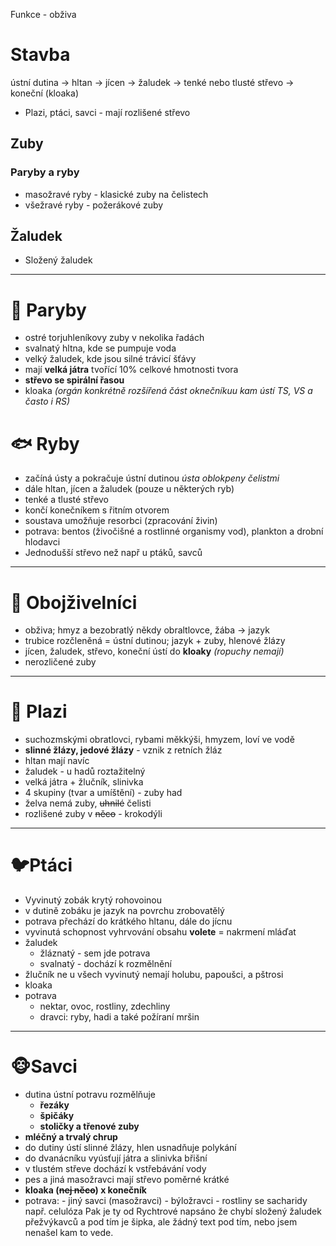 Funkce - obživa

# Stavba

ústní dutina -> hltan -> jícen -> žaludek -> tenké nebo tlusté střevo -> koneční (kloaka)

- Plazi, ptáci, savci - mají rozlišené střevo

## Zuby

### Paryby a ryby

- masožravé ryby - klasické zuby na čelistech
- všežravé ryby - požerákové zuby

## Žaludek

- Složený žaludek

---

# 🦈 Paryby

- ostré torjuhleníkovy zuby v nekolika řadách
- svalnatý hltna, kde se pumpuje voda
- velký žaludek, kde jsou silné trávicí šťávy
- mají **velká játra** tvořící 10% celkové hmotnosti tvora
- **střevo se spirální řasou**
- kloaka _(orgán konkrétně rozšířená část oknečníkuu kam ústí TS, VS a často i RS)_

# 🐟 Ryby

- začíná ústy a pokračuje ústní dutinou _ústa oblokpeny čelistmi_
- dále hltan, jícen a žaludek (pouze u některých ryb)
- tenké a tlusté střevo
- končí konečníkem s řitním otvorem
- soustava umožňuje resorbci (zpracování živin)
- potrava: bentos (živočišné a rostlinné organismy vod), plankton a drobní hlodavci
- Jednodušší střevo než např u ptáků, savců

---

# 🐸 Obojživelníci

- obživa; hmyz a bezobratlý někdy obraltlovce, žába -> jazyk
- trubice rozčleněná = ústní dutinou; jazyk + zuby, hlenové žlázy
- jícen, žaludek, střevo, koneční ústí do **kloaky** _(ropuchy nemají)_
- nerozličené zuby

---

# 🐍 Plazi

- suchozmskými obratlovci, rybami měkkýši, hmyzem, loví ve vodě
- **slinné žlázy, jedové žlázy** - vznik z retních žláz
- hltan mají navíc
- žaludek - u hadů roztažitelný
- velká játra + žlučník, slinivka
- 4 skupiny (tvar a umíštění) - zuby had
- želva nemá zuby, ~~uhnilé~~ čelisti
- rozlišené zuby v ~~něco~~ - krokodýli

---

# 🐦Ptáci

- Vyvinutý zobák krytý rohovoinou
- v dutině zobáku je jazyk na povrchu zrobovatělý
- potrava přechází do krátkého hltanu, dále do jícnu
- vyvinutá schopnost vyhrvování obsahu **volete** = nakrmení mláďat
- žaludek
  - žláznatý - sem jde potrava
  - svalnatý - dochází k rozmělnění
- žlučník ne u všech vyvinutý nemají holubu, papoušci, a pštrosi
- kloaka
- potrava
  - nektar, ovoc, rostliny, zdechliny
  - dravci: ryby, hadi a také požíraní mršin

---

# 🐵Savci

- dutina ústní potravu rozmělňuje
  - **řezáky**
  - **špičáky**
  - **stoličky a třenové zuby**
- **mléčný a trvalý chrup**
- do dutiny ústí slinné žlázy, hlen usnadňuje polykání
- do dvanácníku vyúsťují játra a slinivka břišní
- v tlustém střeve dochází k vstřebávání vody
- pes a jiná masožravci mají střevo poměrné krátké
- **kloaka (~~nej něco~~) x konečník**
- potrava: - jiný savci (masožravci) - býložravci - rostliny se sacharidy např. celulóza
  Pak je ty od Rychtrové napsáno že chybí složený žaludek přežvýkavců a pod tím je šipka, ale žádný text pod tím, nebo jsem nenašel kam to vede.
